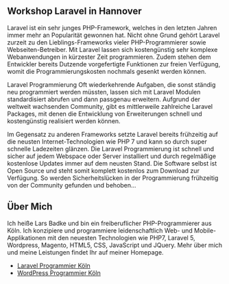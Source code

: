 ## Workshop Laravel in Hannover
Laravel ist ein sehr junges PHP-Framework, welches in den letzten Jahren immer mehr an Popularität gewonnen hat. Nicht ohne Grund gehört Laravel zurzeit zu den Lieblings-Frameworks vieler PHP-Programmierer sowie Webseiten-Betreiber. Mit Laravel lassen sich kostengünstig sehr komplexe Webanwendungen in kürzester Zeit programmieren. Zudem stehen dem Entwickler bereits Dutzende vorgefertigte Funktionen zur freien Verfügung, womit die Programmierungskosten nochmals gesenkt werden können.

Laravel Programmierung
Oft wiederkehrende Aufgaben, die sonst ständig neu programmiert werden müssten, lassen sich mit Laravel Modulen standardisiert abrufen und dann passgenau erweitern. Aufgrund der weltweit wachsenden Community, gibt es mittlerweile zahlreiche Laravel Packages, mit denen die Entwicklung von Erweiterungen schnell und kostengünstig realisiert werden können.

Im Gegensatz zu anderen Frameworks setzte Laravel bereits frühzeitig auf die neusten Internet-Technologien wie PHP 7 und kann so durch super schnelle Ladezeiten glänzen. Die Laravel Programmierung ist schnell und sicher auf jedem Webspace oder Server installiert und durch regelmäßige kostenlose Updates immer auf dem neusten Stand. Die Software selbst ist Open Source und steht somit komplett kostenlos zum Download zur Verfügung. So werden Sicherheitslücken in der Programmierung frühzeitig von der Community gefunden und behoben...

## Über Mich

Ich heiße Lars Badke und bin ein freiberuflicher PHP-Programmierer aus Köln. Ich konzipiere und programmiere leidenschaftlich Web- und Mobile-Applikationen mit den neuesten Technologien wie PHP7, Laravel 5, Wordpress, Magento, HTML5, CSS, JavaScript und JQuery. Mehr über mich und meine Leistungen findet Ihr auf meiner Homepage.

- [Laravel Programmier Köln](https://larsbadke.com/laravel-programmierung)
- [WordPress Programmier Köln](https://larsbadke.com/wordpress-programmierung)


